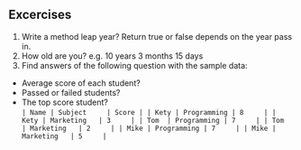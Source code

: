 ## Excercises ##

1. Write a method leap year? Return true or false depends on the year pass in.
2. How old are you? e.g. 10 years 3 months 15 days
3. Find answers of the following question with the sample data:
 * Average score of each student?
 * Passed or failed students? 
 * The top score student?  
`
| Name | Subject 	 | Score |
| Kety | Programming | 8	 |
| Kety | Marketing	 | 3  	 |
| Tom  | Programming | 7	 |
| Tom  | Marketing	 | 2	 |
| Mike | Programming | 7	 |
| Mike | Marketing   | 5	 |
`